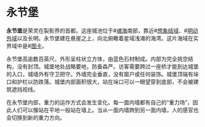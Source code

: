 # 永节堡
**永节堡**是荣灵在裂影界的首都。这座城池位于#[魂海](locations/sea-of-souls)南部，靠近#[想象结域](locations/nexus-of-imagination)、#[明动外域](locations/expanse-of-vibrance)以及长明。永节堡建在悬崖之上，向北俯瞰着星域浅滩的海湾。这片海域在实界域中是#[图卡](locations/tukar)。

永节堡高逾数百英尺，外形呈柱状立方体，由蓝色石材制成。内部为完全挑空结构，没有封顶。城堡地处战略要地，防备森严。访客需要跨过一座桥才能到达城堡的入口，城墙外有守卫把守。外墙完全垂直，没有窗户或任何装饰。城堡顶端有垛口和护栏以防跌落。城堡内部面积很大，站在垛口可以一眼望穿到底部，不会被建筑遮挡视线。

在永节堡内部，重力的运作方式会发生变化。每一面内墙都有自己的“重力场”，因此人们可以像站在平地一般站在墙上。当从一面内墙跨到另一面内墙，人的感官也会切换到新的重力方向。
